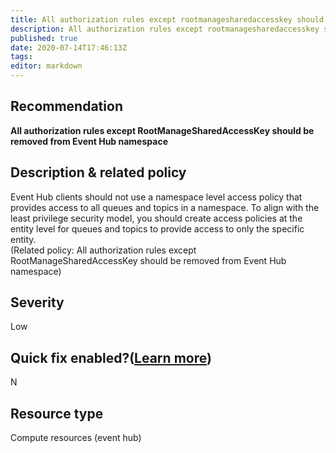 ```yaml
---
title: All authorization rules except rootmanagesharedaccesskey should be removed from event hub namespace
description: All authorization rules except rootmanagesharedaccesskey should be removed from event hub namespace
published: true
date: 2020-07-14T17:46:13Z
tags:
editor: markdown
---
```


## Recommendation
**All authorization rules except RootManageSharedAccessKey should be removed from Event Hub namespace**

## Description & related policy
Event Hub clients should not use a namespace level access policy that provides access to all queues and topics in a namespace. To align with the least privilege security model, you should create access policies at the entity level for queues and topics to provide access to only the specific entity.<br>(Related policy: All authorization rules except RootManageSharedAccessKey should be removed from Event Hub namespace)

## Severity
Low

## Quick fix enabled?([Learn more](https://docs.microsoft.com/azure/security-center/security-center-remediate-recommendations#recommendations-with-quick-fix-remediation))
N

## Resource type
Compute resources (event hub)




